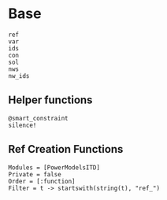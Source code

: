 # Base

```@docs
ref
var
ids
con
sol
nws
nw_ids
```

## Helper functions

```@docs
@smart_constraint
silence!
```

## Ref Creation Functions

```@autodocs
Modules = [PowerModelsITD]
Private = false
Order = [:function]
Filter = t -> startswith(string(t), "ref_")
```
